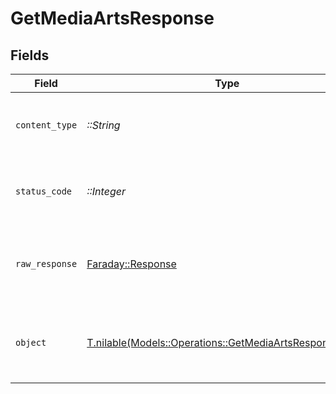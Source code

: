 # GetMediaArtsResponse


## Fields

| Field                                                                                                          | Type                                                                                                           | Required                                                                                                       | Description                                                                                                    |
| -------------------------------------------------------------------------------------------------------------- | -------------------------------------------------------------------------------------------------------------- | -------------------------------------------------------------------------------------------------------------- | -------------------------------------------------------------------------------------------------------------- |
| `content_type`                                                                                                 | *::String*                                                                                                     | :heavy_check_mark:                                                                                             | HTTP response content type for this operation                                                                  |
| `status_code`                                                                                                  | *::Integer*                                                                                                    | :heavy_check_mark:                                                                                             | HTTP response status code for this operation                                                                   |
| `raw_response`                                                                                                 | [Faraday::Response](https://www.rubydoc.info/gems/faraday/Faraday/Response)                                    | :heavy_check_mark:                                                                                             | Raw HTTP response; suitable for custom response parsing                                                        |
| `object`                                                                                                       | [T.nilable(Models::Operations::GetMediaArtsResponseBody)](../../models/operations/getmediaartsresponsebody.md) | :heavy_minus_sign:                                                                                             | The available background artwork for the library item.                                                         |